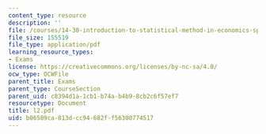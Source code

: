 ```yaml
---
content_type: resource
description: ''
file: /courses/14-30-introduction-to-statistical-method-in-economics-spring-2006/b06509ca813dcc94682ff56300774517_l2.pdf
file_size: 155519
file_type: application/pdf
learning_resource_types:
- Exams
license: https://creativecommons.org/licenses/by-nc-sa/4.0/
ocw_type: OCWFile
parent_title: Exams
parent_type: CourseSection
parent_uid: c8394d1a-1cb1-b74a-b4b9-8cb2c6f57ef7
resourcetype: Document
title: l2.pdf
uid: b06509ca-813d-cc94-682f-f56300774517
---
```

